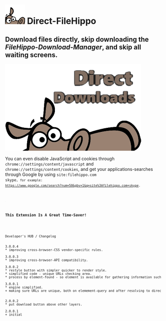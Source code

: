 <h1><img alt="" src="resources/icon.png" height="64" width="64"/> Direct-FileHippo</h1>

<h2>Download files directly, skip downloading the <em>FileHippo-Download-Manager</em>, and skip all waiting screens.</h2>

<img alt="" src="resources/tile.png"/>

You can even disable JavaScript and cookies through <code>chrome://settings/content/javascript</code> and <code>chrome://settings/content/cookies</code>, and get your applications-searches through Google by using <code>site:filehippo.com skype<code>,
for example: <a href="https://www.google.com/search?num=50&gbv=1&q=site%3Afilehippo.com+skype">https://www.google.com/search?num=50&gbv=1&q=site%3Afilehippo.com+skype</a>.

<img width="1" height="1" alt="" src="resources/screenshot_1.png"/>

<h3>This Extension Is A Great Time-Saver!</h3>

<pre>
Developer's HUB / Changelog


3.0.0.4
* improving cross-browser-CSS vendor-specific rules.

3.0.0.3
* improving cross-browser-API compatibility.

3.0.0.2
* restyle button with simpler quicker to render style.
* simplified code - unique URLs checking area.
* process by element-found - so element is available for gathering information such as original URL and original inner-text.

3.0.0.1
* engine simplified.
+ making sure URLs are unique, both on elemement-query and after resolving to direct-URL, so there will be truly one-link/per-url.


2.0.0.2
* put download button above other layers.

2.0.0.1
+ initial
</pre>

<!-- <a href="https://paypal.me/e1adkarak0"><img src="https://www.paypalobjects.com/webstatic/mktg/Logo/pp-logo-100px.png" alt="PayPal Donation"></a> -->

